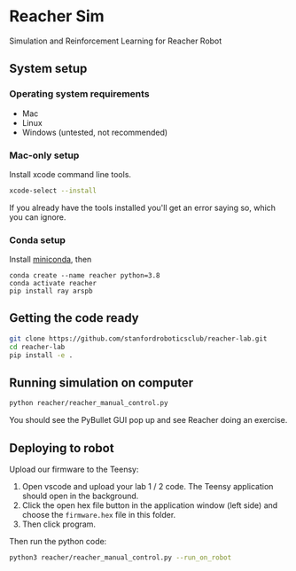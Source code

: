 # Reacher Sim
Simulation and Reinforcement Learning for Reacher Robot

## System setup
### Operating system requirements
* Mac
* Linux
* Windows (untested, not recommended)

### Mac-only setup
Install xcode command line tools.
```bash
xcode-select --install
```
If you already have the tools installed you'll get an error saying so, which you can ignore.

### Conda setup
Install [miniconda](https://docs.conda.io/en/latest/miniconda.html), then
```
conda create --name reacher python=3.8
conda activate reacher
pip install ray arspb
```

## Getting the code ready
```bash
git clone https://github.com/stanfordroboticsclub/reacher-lab.git
cd reacher-lab
pip install -e .
```

## Running simulation on computer
```bash
python reacher/reacher_manual_control.py
```
You should see the PyBullet GUI pop up and see Reacher doing an exercise.

## Deploying to robot
Upload our firmware to the Teensy:
1) Open vscode and upload your lab 1 / 2 code. The Teensy application should open in the background.
2) Click the open hex file button in the application window (left side) and choose the `firmware.hex` file in this folder.
3) Then click program.

Then run the python code:
```bash
python3 reacher/reacher_manual_control.py --run_on_robot
```
<br/>